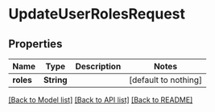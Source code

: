 # UpdateUserRolesRequest


## Properties
Name | Type | Description | Notes
------------ | ------------- | ------------- | -------------
**roles** | **String** |  | [default to nothing]


[[Back to Model list]](../README.md#models) [[Back to API list]](../README.md#api-endpoints) [[Back to README]](../README.md)


